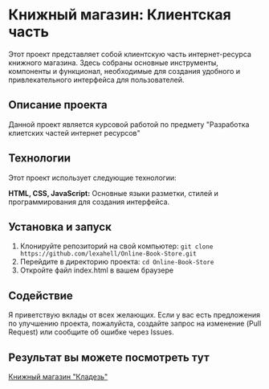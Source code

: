 # Книжный магазин: Клиентская часть

Этот проект представляет собой клиентскую часть интернет-ресурса книжного магазина. Здесь собраны основные инструменты, компоненты и функционал, необходимые для создания удобного и привлекательного интерфейса для пользователей.

## Описание проекта

Данной проект является курсовой работой по предмету "Разработка клиетских частей интернет ресурсов"

## Технологии

Этот проект использует следующие технологии:

**HTML, CSS, JavaScript:** Основные языки разметки, стилей и программирования для создания интерфейса.

## Установка и запуск

1. Клонируйте репозиторий на свой компьютер: `git clone https://github.com/lexahell/Online-Book-Store.git`
2. Перейдите в директорию проекта: `cd Online-Book-Store`
3. Откройте файл index.html в вашем браузере

## Содействие

Я приветствую вклады от всех желающих. Если у вас есть предложения по улучшению проекта, пожалуйста, создайте запрос на изменение (Pull Request) или сообщите об ошибке через Issues.
## Результат вы можете посмотреть тут


[Книжный магазин "Кладезь"](https://lexahell.github.io/Online-Book-Store/)